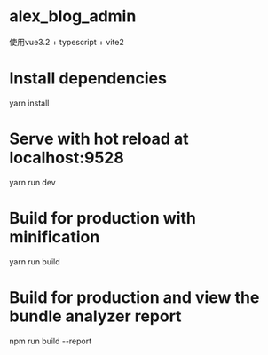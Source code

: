# alex_blog_admin
使用vue3.2 + typescript + vite2

# Install dependencies
yarn install

# Serve with hot reload at localhost:9528
yarn run dev

# Build for production with minification
yarn run build

# Build for production and view the bundle analyzer report
npm run build --report

